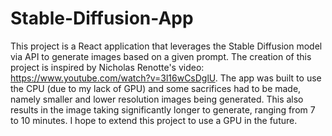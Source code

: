 # Stable-Diffusion-App
This project is a React application that leverages the Stable Diffusion model via API to generate images based on a given prompt.
The creation of this project is inspired by Nicholas Renotte's video: https://www.youtube.com/watch?v=3l16wCsDglU.
The app was built to use the CPU (due to my lack of GPU) and some sacrifices had to be made, namely smaller and lower resolution images being generated.
This also results in the image taking significantly longer to generate, ranging from 7 to 10 minutes. I hope to extend this project to use a GPU in the future.

